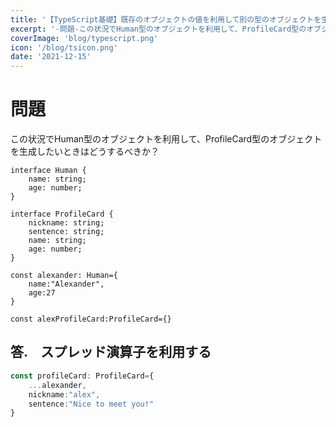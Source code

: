 ```yaml
---
title: '【TypeScript基礎】既存のオブジェクトの値を利用して別の型のオブジェクトを生成する方法'
excerpt: '-問題-この状況でHuman型のオブジェクトを利用して、ProfileCard型のオブジェクトを生成したいときはどうするべきか？'
coverImage: 'blog/typescript.png'
icon: '/blog/tsicon.png'
date: '2021-12-15'
---
```

# 問題
この状況でHuman型のオブジェクトを利用して、ProfileCard型のオブジェクトを生成したいときはどうするべきか？

```typescript:
interface Human {
    name: string;
    age: number;
}

interface ProfileCard {
    nickname: string;
    sentence: string;
    name: string;
    age: number;
}

const alexander: Human={
    name:"Alexander",
    age:27
}

const alexProfileCard:ProfileCard={}
```

## 答.　スプレッド演算子を利用する

```typescript
const profileCard: ProfileCard={
    ...alexander,
    nickname:"alex",
    sentence:"Nice to meet you!"
}
```